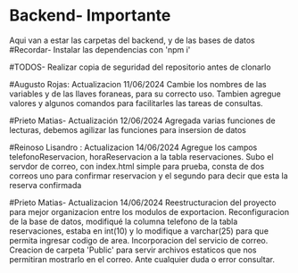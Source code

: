 # Backend- Importante
Aqui van a estar las carpetas del backend, y de las bases de datos
#Recordar-
Instalar las dependencias con 'npm i' 

#TODOS- Realizar copia de seguridad del repositorio antes de clonarlo

#Augusto Rojas:
Actualizacion 11/06/2024
Cambie los nombres de las variables y de las llaves foraneas, para su correcto uso.
Tambien agregue valores y algunos comandos para facilitarles las tareas de consultas.

#Prieto Matias-
Actualización 12/06/2024 
Agregada varias funciones de lecturas, debemos agilizar las funciones para insersion de datos 

#Reinoso Lisandro :
Actualizacion 14/06/2024 
Agregue los campos telefonoReservacion, horaReservacion a la tabla reservaciones.
Subo el servdor de correo, con index.html simple para prueba, consta de dos correos uno para confirmar reservacion y el segundo para decir que esta la reserva confirmada

#Prieto Matias-
Actualizacion 14/06/2024
Reestructuracion del proyecto para mejor organizacion entre los modulos de exportacion. Reconfiguracion de la base de datos, modifiqué la columna telefono de la tabla reservaciones, estaba en int(10) y lo modifique a varchar(25) para que permita ingresar codigo de area. Incorporacion del servicio de correo. Creacion de carpeta 'Public' para servir archivos estaticos que nos permitiran mostrarlo en el correo. Ante cualquier duda o error consultar.
